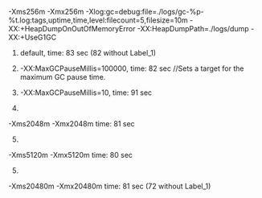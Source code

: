 -Xms256m
-Xmx256m
-Xlog:gc=debug:file=./logs/gc-%p-%t.log:tags,uptime,time,level:filecount=5,filesize=10m
-XX:+HeapDumpOnOutOfMemoryError
-XX:HeapDumpPath=./logs/dump
-XX:+UseG1GC

1)
    default, time: 83 sec (82 without Label_1)
2)
    -XX:MaxGCPauseMillis=100000, time: 82 sec //Sets a target for the maximum GC pause time.
3)
    -XX:MaxGCPauseMillis=10, time: 91 sec

4)
-Xms2048m
-Xmx2048m
    time: 81 sec

5)
-Xms5120m
-Xmx5120m
    time: 80 sec

5)
-Xms20480m
-Xmx20480m
    time: 81 sec (72 without Label_1)
